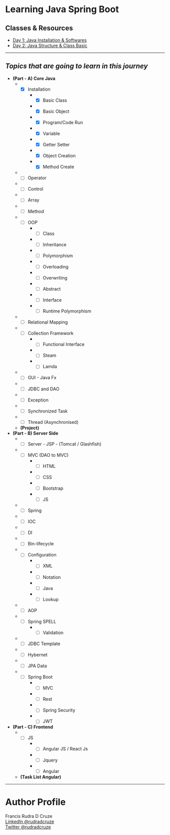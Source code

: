 # Learning Java Spring Boot

## Classes & Resources
* [Day 1: Java Installation & Softwares](https://github.com/rudradcruze/learning-java-spring-boot/tree/main/day-1-installation)
* [Day 2: Java Structure & Class Basic](https://github.com/rudradcruze/learning-java-spring-boot/tree/main/day-2-basic-class)

---

## _Topics that are going to learn in this journey_

* **(Part - A) Core Java** <br>
    * - [x] Installation
    	* - [x] Basic Class
        * - [x] Basic Object
        * - [x] Program/Code Run
        * - [x] Variable
        * - [x] Getter Setter
        * - [x] Object Creation
        * - [x] Method Create
    * - [ ] Operator
    * - [ ] Control
    * - [ ] Array
    * - [ ] Method
    * - [ ] OOP
        * - [ ] Class
        * - [ ] Inheritance
        * - [ ] Polymorphism
        * - [ ] Overloading
        * - [ ] Overwriting
        * - [ ] Abstract
        * - [ ] Interface
        * - [ ] Runtime Polymorphism
    * - [ ] Relational Mapping
    * - [ ] Collection Framework
        * - [ ] Functional Interface
        * - [ ] Steam
        * - [ ] Lamda
    * - [ ] GUI - Java Fx
    * - [ ] JDBC and DAO
    * - [ ] Exception
    * - [ ] Synchronized Task
    * - [ ] Thread (Asynchronised)
    * **(Project)**
* **(Part - B) Server Side**
    * - [ ] Server - JSP - (Tomcat / Glashfish)
    * - [ ] MVC (DAO to MVC)
        * - [ ] HTML
        * - [ ] CSS
        * - [ ] Bootstrap
        * - [ ] JS
    * - [ ] Spring
    * - [ ] IOC
    * - [ ] DI
    * - [ ] Bin-lifecycle
    * - [ ] Configuration
        * - [ ] XML
        * - [ ] Notation
        * - [ ] Java
        * - [ ] Lookup
    * - [ ] AOP
    * - [ ] Spring SPELL
        * - [ ] Validation
    * - [ ] JDBC Template
    * - [ ] Hybernet
    * - [ ] JPA Data
    * - [ ] Spring Boot
        * - [ ] MVC
        * - [ ] Rest
        * - [ ] Spring Security
        * - [ ] JWT
* **(Part - C) Frontend**
    * - [ ] JS
        * - [ ] Angular JS / React Js
        * - [ ] Jquery
        * - [ ] Angular
	* **(Task List Angular)**
___
# Author Profile
Francis Rudra D Cruze <br>
[LinkedIn @rudradcruze](https://www.linkedin.com/in/rudradcruze?) <br>
[Twitter @rudradcruze](https://twitter.com/rudradcruze)
